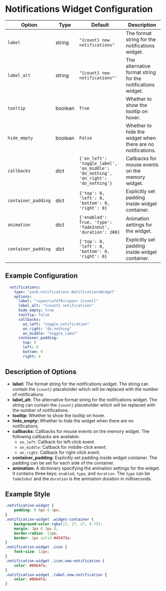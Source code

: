 # Notifications Widget Configuration

| Option            | Type    | Default                                                                 | Description                                                                 |
|-------------------|---------|-------------------------------------------------------------------------|-----------------------------------------------------------------------------|
| `label`           | string  | `"{count} new notifications"`                        | The format string for the notifications widget.     |
| `label_alt`       | string  | `"{count} new notifications"'`        | The alternative format string for the notifications widget. |
| `tooltip`  | boolean  | `True`        | Whether to show the tooltip on hover. |
| `hide_empty`       | boolean  | `False`  | Whether to hide the widget when there are no notifications. |
| `callbacks`       | dict    | `{'on_left': 'toggle_label', 'on_middle': 'do_nothing', 'on_right': 'do_nothing'}` | Callbacks for mouse events on the memory widget. |
| `container_padding`  | dict | `{'top': 0, 'left': 0, 'bottom': 0, 'right': 0}`      | Explicitly set padding inside widget container. |
| `animation`         | dict    | `{'enabled': True, 'type': 'fadeInOut', 'duration': 200}`               | Animation settings for the widget.                                          |
| `container_padding`  | dict | `{'top': 0, 'left': 0, 'bottom': 0, 'right': 0}`      | Explicitly set padding inside widget container.                            |

## Example Configuration

```yaml
  notifications:
    type: "yasb.notifications.NotificationsWidget"
    options:
      label: "<span>\uf476</span> {count}"
      label_alt: "{count} notifications"
      hide_empty: true
      tooltip: false
      callbacks:
        on_left: "toggle_notification"
        on_right: "do_nothing"
        on_middle: "toggle_label"
      container_padding:
        top: 0
        left: 8
        bottom: 0
        right: 8
```

## Description of Options

- **label:** The format string for the notifications widget. The string can contain the `{count}` placeholder which will be replaced with the number of notifications.
- **label_alt:** The alternative format string for the notifications widget. The string can contain the `{count}` placeholder which will be replaced with the number of notifications.
- **tooltip:** Whether to show the tooltip on hover.
- **hide_empty:** Whether to hide the widget when there are no notifications.
- **callbacks:** Callbacks for mouse events on the memory widget. The following callbacks are available:
  - `on_left`: Callback for left-click event.
  - `on_middle`: Callback for middle-click event.
  - `on_right`: Callback for right-click event.
- **container_padding:** Explicitly set padding inside widget container. The padding can be set for each side of the container.
- **animation:** A dictionary specifying the animation settings for the widget. It contains three keys: `enabled`, `type`, and `duration`. The `type` can be `fadeInOut` and the `duration` is the animation duration in milliseconds.


## Example Style
```css
.notification-widget {
    padding: 0 0px 0 4px;
}
.notification-widget .widget-container {
	background-color:rgba(17, 17, 27, 0.75);
	margin: 3px 0 3px 0;
	border-radius: 12px;
    border: 1px solid #45475a;
}
.notification-widget .icon {
    font-size: 12px;
}
.notification-widget .icon.new-notification {
    color: #89b4fa;
}
.notification-widget .label.new-notification {
    color: #89b4fa;
}
```